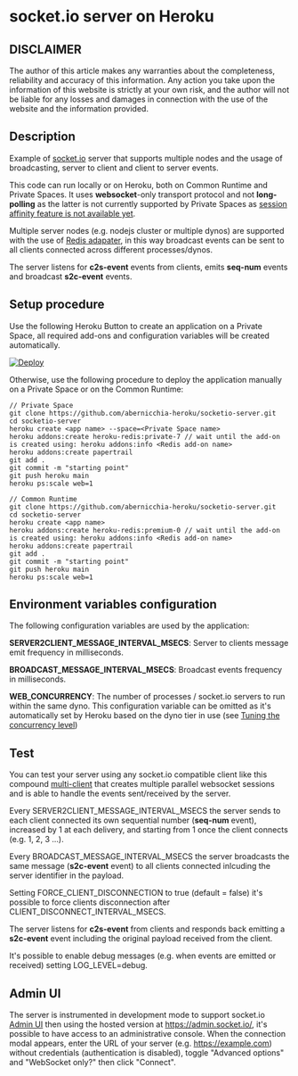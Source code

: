 # socket.io server on Heroku

## DISCLAIMER

The author of this article makes any warranties about the completeness, reliability and accuracy of this information. Any action you take upon the information of this website is strictly at your own risk, and the author will not be liable for any losses and damages in connection with the use of the website and the information provided.

## Description

Example of [socket.io](https://socket.io/) server that supports multiple nodes and the usage of broadcasting, server to client and client to server events.

This code can run locally or on Heroku, both on Common Runtime and Private Spaces.
It uses **websocket**-only transport protocol and not **long-polling** as the latter is not currently supported by Private Spaces as [session affinity feature is not available yet](https://blog.heroku.com/session-affinity-ga#getting-started-with-session-affinity).

Multiple server nodes (e.g. nodejs cluster or multiple dynos) are supported with the use of [Redis adapater](https://socket.io/docs/v4/redis-adapter/), in this way broadcast events can be sent to all clients connected across different processes/dynos.

The server listens for **c2s-event** events from clients, emits **seq-num** events and broadcast **s2c-event** events.

## Setup procedure

Use the following Heroku Button to create an application on a Private Space, all required add-ons and configuration variables will be created automatically.

[![Deploy](https://www.herokucdn.com/deploy/button.svg)](https://heroku.com/deploy)

Otherwise, use the following procedure to deploy the application manually on a Private Space or on the Common Runtime:

```
// Private Space
git clone https://github.com/abernicchia-heroku/socketio-server.git
cd socketio-server
heroku create <app name> --space=<Private Space name>
heroku addons:create heroku-redis:private-7 // wait until the add-on is created using: heroku addons:info <Redis add-on name>
heroku addons:create papertrail
git add .
git commit -m "starting point"
git push heroku main
heroku ps:scale web=1

// Common Runtime
git clone https://github.com/abernicchia-heroku/socketio-server.git
cd socketio-server
heroku create <app name>
heroku addons:create heroku-redis:premium-0 // wait until the add-on is created using: heroku addons:info <Redis add-on name>
heroku addons:create papertrail
git add .
git commit -m "starting point"
git push heroku main
heroku ps:scale web=1
```

## Environment variables configuration

The following configuration variables are used by the application:

**SERVER2CLIENT_MESSAGE_INTERVAL_MSECS**: Server to clients message emit frequency in milliseconds.

**BROADCAST_MESSAGE_INTERVAL_MSECS**: Broadcast events frequency in milliseconds.

**WEB_CONCURRENCY**: The number of processes / socket.io servers to run within the same dyno. This configuration variable can be omitted as it's automatically set by Heroku based on the dyno tier in use (see [Tuning the concurrency level](https://devcenter.heroku.com/articles/node-concurrency#tuning-the-concurrency-level))

## Test

You can test your server using any socket.io compatible client like this compound [multi-client](https://github.com/abernicchia-heroku/socketio-multiclient) that creates multiple parallel websocket sessions and is able to handle the events sent/received by the server.

Every SERVER2CLIENT_MESSAGE_INTERVAL_MSECS the server sends to each client connected its own sequential number (**seq-num** event), increased by 1 at each delivery, and starting from 1 once the client connects (e.g. 1, 2, 3 ...).

Every BROADCAST_MESSAGE_INTERVAL_MSECS the server broadcasts the same message (**s2c-event** event) to all clients connected inlcuding the server identifier in the payload.

Setting FORCE_CLIENT_DISCONNECTION to true (default = false) it's possible to force clients disconnection after CLIENT_DISCONNECT_INTERVAL_MSECS.

The server listens for **c2s-event** from clients and responds back emitting a **s2c-event** event including the original payload received from the client.

It's possible to enable debug messages (e.g. when events are emitted or received) setting LOG_LEVEL=debug.

## Admin UI

The server is instrumented in development mode to support socket.io [Admin UI](https://socket.io/docs/v4/admin-ui/) then using the hosted version at https://admin.socket.io/, it's possible to have access to an administrative console. When the connection modal appears, enter the URL of your server (e.g. https://example.com) without credentials (authentication is disabled), toggle "Advanced options" and "WebSocket only?" then click "Connect".














